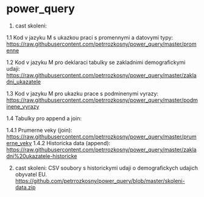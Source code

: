 # power_query


1. cast skoleni:
 
 1.1 Kod v jazyku M s ukazkou praci s promennymi a datovymi typy: https://raw.githubusercontent.com/petrrozkosny/power_query/master/promenne
 
 1.2 Kod v jazyku M pro deklaraci tabulky se zakladnimi demografickymi udaji: https://raw.githubusercontent.com/petrrozkosny/power_query/master/zakladni_ukazatele
 
 1.3 Kod v jazyku M pro ukazku prace s podminenymi vyrazy: https://raw.githubusercontent.com/petrrozkosny/power_query/master/podminene_vyrazy
 
 1.4 Tabulky pro append a join:
  
   1.4.1 Prumerne veky (join): https://raw.githubusercontent.com/petrrozkosny/power_query/master/prumerne_veky
   1.4.2 Historicka data (append): https://raw.githubusercontent.com/petrrozkosny/power_query/master/zakladni%20ukazatele-historicke


2. cast skoleni:
CSV soubory s historickymi udaji o demografickych udajich obyvatel EU.
https://github.com/petrrozkosny/power_query/blob/master/skoleni-data.zip  

